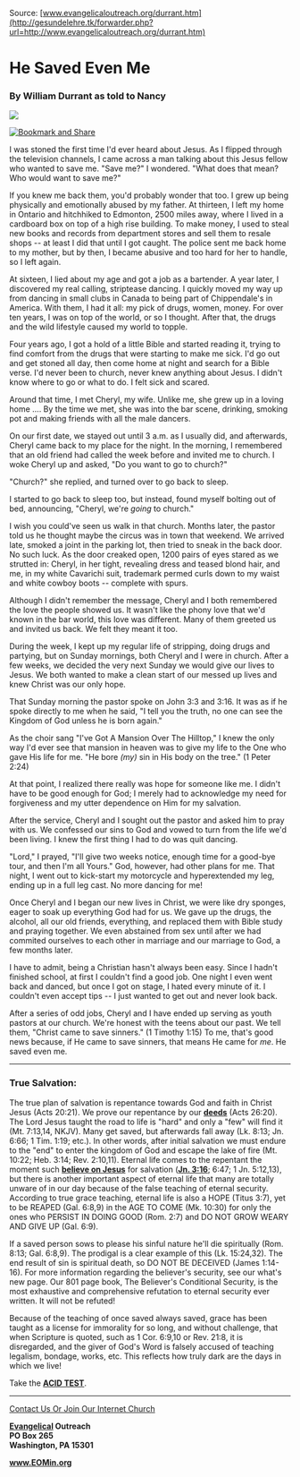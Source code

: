 <!--t He Saved Even Me t-->
<!--d  d-->

Source: [www.evangelicaloutreach.org/durrant.htm](http://gesundelehre.tk/forwarder.php?url=http://www.evangelicaloutreach.org/durrant.htm)



# He Saved Even Me

### By William Durrant as told to Nancy

![](../../files/pictures/021.gif)

[![Bookmark and Share](../s7.addthis.com/static/btn/v2/lg-share-en.gif)](http://www.addthis.com/bookmark.php?v=250&username=xa-4ce723c86d857fe0)

I was stoned the first time I'd ever heard about Jesus. As I flipped through the television channels, I came across a man talking about this Jesus fellow who wanted to save me. "Save me?" I wondered. "What does that mean? Who would want to save me?"

If you knew me back them, you'd probably wonder that too. I grew up being physically and emotionally abused by my father. At thirteen, I left my home in Ontario and hitchhiked to Edmonton, 2500 miles away, where I lived in a cardboard box on top of a high rise building. To make money, I used to steal new books and records from department stores and sell them to resale shops -- at least I did that until I got caught. The police sent me back home to my mother, but by then, I became abusive and too hard for her to handle, so I left again.

At sixteen, I lied about my age and got a job as a bartender. A year later, I discovered my real calling, striptease dancing. I quickly moved my way up from dancing in small clubs in Canada to being part of Chippendale's in America. With them, I had it all: my pick of drugs, women, money. For over ten years, I was on top of the world, or so I thought. After that, the drugs and the wild lifestyle caused my world to topple.

Four years ago, I got a hold of a little Bible and started reading it, trying to find comfort from the drugs that were starting to make me sick. I'd go out and get stoned all day, then come home at night and search for a Bible verse. I'd never been to church, never knew anything about Jesus. I didn't know where to go or what to do. I felt sick and scared.

Around that time, I met Cheryl, my wife. Unlike me, she grew up in a loving home .... By the time we met, she was into the bar scene, drinking, smoking pot and making friends with all the male dancers.

On our first date, we stayed out until 3 a.m. as I usually did, and afterwards, Cheryl came back to my place for the night. In the morning, I remembered that an old friend had called the week before and invited me to church. I woke Cheryl up and asked, "Do you want to go to church?"

"Church?" she replied, and turned over to go back to sleep.

I started to go back to sleep too, but instead, found myself bolting out of bed, announcing, "Cheryl, we're _going_ to church."

I wish you could've seen us walk in that church. Months later, the pastor told us he thought maybe the circus was in town that weekend. We arrived late, smoked a joint in the parking lot, then tried to sneak in the back door. No such luck. As the door creaked open, 1200 pairs of eyes stared as we strutted in: Cheryl, in her tight, revealing dress and teased blond hair, and me, in my white Cavarichi suit, trademark permed curls down to my waist and white cowboy boots -- complete with spurs.

Although I didn't remember the message, Cheryl and I both remembered the love the people showed us. It wasn't like the phony love that we'd known in the bar world, this love was different. Many of them greeted us and invited us back. We felt they meant it too.

During the week, I kept up my regular life of stripping, doing drugs and partying, but on Sunday mornings, both Cheryl and I were in church. After a few weeks, we decided the very next Sunday we would give our lives to Jesus. We both wanted to make a clean start of our messed up lives and knew Christ was our only hope.

That Sunday morning the pastor spoke on John 3:3 and 3:16\. It was as if he spoke directly to me when he said, "I tell you the truth, no one can see the Kingdom of God unless he is born again."

As the choir sang "I've Got A Mansion Over The Hilltop," I knew the only way I'd ever see that mansion in heaven was to give my life to the One who gave His life for me. "He bore _(my)_ sin in His body on the tree." (1 Peter 2:24)

At that point, I realized there really was hope for someone like me. I didn't have to be good enough for God; I merely had to acknowledge my need for forgiveness and my utter dependence on Him for my salvation.

After the service, Cheryl and I sought out the pastor and asked him to pray with us. We confessed our sins to God and vowed to turn from the life we'd been living. I knew the first thing I had to do was quit dancing.

"Lord," I prayed, "I'll give two weeks notice, enough time for a good-bye tour, and then I'm all Yours." God, however, had other plans for me. That night, I went out to kick-start my motorcycle and hyperextended my leg, ending up in a full leg cast. No more dancing for me!

Once Cheryl and I began our new lives in Christ, we were like dry sponges, eager to soak up everything God had for us. We gave up the drugs, the alcohol, all our old friends, everything, and replaced them with Bible study and praying together. We even abstained from sex until after we had commited ourselves to each other in marriage and our marriage to God, a few months later.

I have to admit, being a Christian hasn't always been easy. Since I hadn't finished school, at first I couldn't find a good job. One night I even went back and danced, but once I got on stage, I hated every minute of it. I couldn't even accept tips -- I just wanted to get out and never look back.

After a series of odd jobs, Cheryl and I have ended up serving as youth pastors at our church. We're honest with the teens about our past. We tell them, "Christ came to save sinners." (1 Timothy 1:15) To me, that's good news because, if He came to save sinners, that means He came for _me_. He saved even me.

* * *



### True Salvation:

The true plan of salvation is repentance towards God and faith in Christ Jesus (Acts 20:21). We prove our repentance by our **[deeds](http://gesundelehre.tk/forwarder.php?url=http://www.evangelicaloutreach.org/deeds.htm)** (Acts 26:20). The Lord Jesus taught the road to life is "hard" and only a "few" will find it (Mt. 7:13,14, NKJV). Many get saved, but afterwards fall away (Lk. 8:13; Jn. 6:66; 1 Tim. 1:19; etc.). In other words, after initial salvation we must endure to the "end" to enter the kingdom of God and escape the lake of fire (Mt. 10:22; Heb. 3:14; Rev. 2:10,11). Eternal life comes to the repentant the moment such **[believe on Jesus](http://gesundelehre.tk/forwarder.php?url=http://www.evangelicaloutreach.org/believing.html)** for salvation (**[Jn. 3:16](http://gesundelehre.tk/forwarder.php?url=http://www.evangelicaloutreach.org/john316.htm)**; 6:47; 1 Jn. 5:12,13), but there is another important aspect of eternal life that many are totally unware of in our day because of the false teaching of eternal security. According to true grace teaching, eternal life is also a HOPE (Titus 3:7), yet to be REAPED (Gal. 6:8,9) in the AGE TO COME (Mk. 10:30) for only the ones who PERSIST IN DOING GOOD (Rom. 2:7) and DO NOT GROW WEARY AND GIVE UP (Gal. 6:9).

If a saved person sows to please his sinful nature he'll die spiritually (Rom. 8:13; Gal. 6:8,9). The prodigal is a clear example of this (Lk. 15:24,32). The end result of sin is spiritual death, so DO NOT BE DECEIVED (James 1:14-16). For more information regarding the believer's security, see our what's new page. Our 801 page book, The Believer's Conditional Security, is the most exhaustive and comprehensive refutation to eternal security ever written. It will not be refuted!

Because of the teaching of once saved always saved, grace has been taught as a license for immorality for so long, and without challenge, that when Scripture is quoted, such as 1 Cor. 6:9,10 or Rev. 21:8, it is disregarded, and the giver of God's Word is falsely accused of teaching legalism, bondage, works, etc. This reflects how truly dark are the days in which we live!

Take the **[ACID TEST](http://gesundelehre.tk/forwarder.php?url=http://www.evangelicaloutreach.org/acid_test.html)**.

* * *

[Contact Us Or Join Our Internet Church](http://gesundelehre.tk/forwarder.php?url=http://www.evangelicaloutreach.org/contact.html)

**[Evangelical](http://gesundelehre.tk/forwarder.php?url=http://www.evangelicaloutreach.org/index.html) Outreach**  
**PO Box 265**  
**Washington, PA 15301**

**www.EOMin.org**